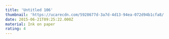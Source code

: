 ```yaml
---
title: 'Untitled 106'
thumbnail: 'https://ucarecdn.com/5928677d-3a7d-4d13-94ea-072d94b1cfa8/'
date: 2015-06-21T09:25:22.000Z
material: Ink on paper
rating: 4
---
```

